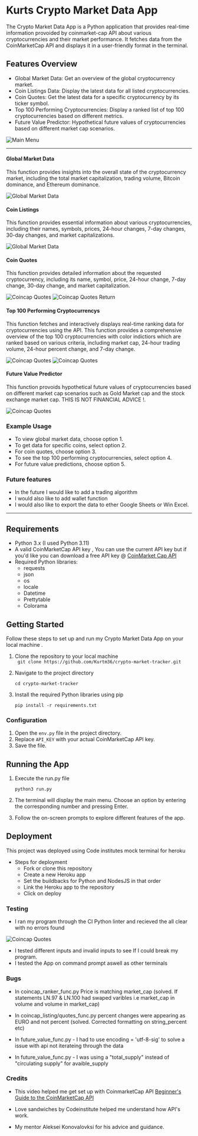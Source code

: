 # Kurts Crypto Market Data App

The Crypto Market Data App is a Python application that provides real-time information provoided by coinmarket-cap API about various cryptocurrencies and their market performance. It fetches data from the CoinMarketCap API and displays it in a user-friendly format in the terminal.

## Features Overview
- Global Market Data: Get an overview of the global cryptocurrency market.
- Coin Listings Data: Display the latest data for all listed cryptocurrencies.
- Coin Quotes: Get the latest data for a specific cryptocurrency by its ticker symbol.
- Top 100 Performing Cryptocurrencies: Display a ranked list of top 100 cryptocurrencies based on different metrics.
- Future Value Predictor: Hypothetical future values of cryptocurrencies based on different market cap scenarios.

![Main Menu](/images/main-menu.png)

--- 

#### Global Market Data
This function provides insights into the overall state of the cryptocurrency market, including the total market capitalization, trading volume, Bitcoin dominance, and Ethereum dominance.

![Global Market Data](/images/global-market-data.png)

#### Coin Listings
This function provides essential information about various cryptocurrencies, including their names, symbols, prices, 24-hour changes, 7-day changes, 30-day changes, and market capitalizations.

![Global Market Data](/images/coincap-listings.png)

#### Coin Quotes 
This function provides detailed information about the requested cryptocurrency, including its name, symbol, price, 24-hour change, 7-day change, 30-day change, and market capitalization.

![Coincap Quotes](/images/coincap-quotes.png)
![Coincap Quotes Return](/images/coincap-quotes-results.png)

#### Top 100 Performing Cryptocurrencys
This function fetches and interactively displays real-time ranking data for cryptocurrencies using the API. This function provides a comprehensive overview of the top 100 cryptocurrencies with color indictiors which are ranked based on various criteria, including market cap, 24-hour trading volume, 24-hour percent change, and 7-day change.

![Coincap Quotes](/images/top-100-menu.png)
![Coincap Quotes](/images/top-100-table.png)

#### Future Value Predictor
This function provoids hypothetical future values of cryptocurrencies based on different market cap scenarios such as Gold Market cap and the stock exchange market cap. THIS IS NOT FINANCIAL ADVICE !.

![Coincap Quotes](/images/future-value.png)

### Example Usage
- To view global market data, choose option 1.
- To get data for specific coins, select option 2.
- For coin quotes, choose option 3.
- To see the top 100 performing cryptocurrencies, select option 4.
- For future value predictions, choose option 5.

### Future features 
- In the future I would like to add a trading algorithm
- I would also like to add wallet function
- I would also like to export the data to ether Google Sheets or Win Excel.

---

## Requirements
- Python 3.x (I used Python 3.11)
- A valid CoinMarketCap API key , You can use the current API key but if you'd like you can download a free API key @ [CoinMarket Cap API](https://coinmarketcap.com/api/)
- Required Python libraries:
    - requests
    - json
    - os
    - locale
    - Datetime
    - Prettytable
    - Colorama

## Getting Started 
Follow these steps to set up and run my Crypto Market Data App on your local machine .

1. Clone the repository to your local machine   
``` git clone https://github.com/Kurtm36/crypto-market-tracker.git```

2.  Navigate to the project directory
   
    ```cd crypto-market-tracker```

3. Install the required Python libraries using pip

    ```pip install -r requirements.txt```

### Configuration

1. Open the `env.py` file in the project directory.
2. Replace `API_KEY` with your actual CoinMarketCap API key.
3. Save the file.

## Running the App
1. Execute the run.py file

    ```python3 run.py ```

2. The terminal will display the main menu. Choose an option by entering the corresponding number and pressing Enter.  

3. Follow the on-screen prompts to explore different features of the app.


## Deployment 
This project was deployed using Code institutes mock terminal for heroku 
- Steps for deployment 
  - Fork or clone this repository
  - Create a new Heroku app
  - Set the buildbacks for Python and NodesJS in that order 
  - Link the Heroku app to the repository
  - Click on deploy 

### Testing 
- I ran my program through the CI Python linter and recieved the  all clear with no errors found  

![Coincap Quotes](/images/python-linter.png)

- I tested different inputs and invalid inputs to see If I could break my program.
- I tested the App on command prompt aswell as other terminals 

### Bugs
- In coincap_ranker_func.py Price is matching market_cap (solved. If statements LN.97 & LN.100 had swaped varibles 
i.e market_cap in volume and volume in market_cap)

- In coincap_listing/quotes_func.py percent changes were appearing as EURO and not percent (solved. Corrected formatting on string_percent etc)

- In future_value_func.py - I had to use encoding = 'utf-8-sig' to solve a issue with api not iterateing through the data

- In future_value_func.py - I was using a "total_supply" instead of "circulating supply" for avaible_supply 

### Credits 
- This video helped me get set up with CoinmarketCap API [Beginner's Guide to the CoinMarketCap API](https://www.youtube.com/watch?v=f3GfkvfpVAE)

- Love sandwiches by Codeinstitute helped me understand how API's work.

- My mentor Aleksei Konovalovksi for his advice and guidance.
